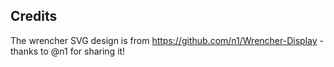 ## Credits

The wrencher SVG design is from https://github.com/n1/Wrencher-Display - thanks to @n1 for sharing it!
